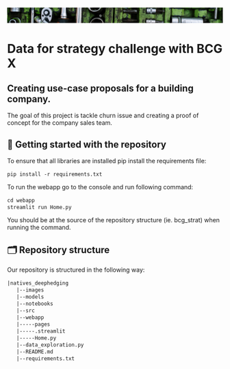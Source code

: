 ![Alt text](./images/banner_tools.jpg?raw=true "Banner")

# Data for strategy challenge with BCG X
## Creating use-case proposals for a building company.

The goal of this project is tackle churn issue and creating a proof of concept for the company sales team.


## 🚀 Getting started with the repository

To ensure that all libraries are installed pip install the requirements file:
 
```
pip install -r requirements.txt
```

To run the webapp go to the console and run following command: 
 
```
cd webapp
streamlit run Home.py
```

You should be at the source of the repository structure (ie. bcg_strat) when running the command.

## 🗂 Repository structure

Our repository is structured in the following way:
```
|natives_deephedging
   |--images
   |--models
   |--notebooks
   |--src
   |--webapp
   |-----pages
   |-----.streamlit
   |-----Home.py
   |--data_exploration.py
   |--README.md
   |--requirements.txt
```
